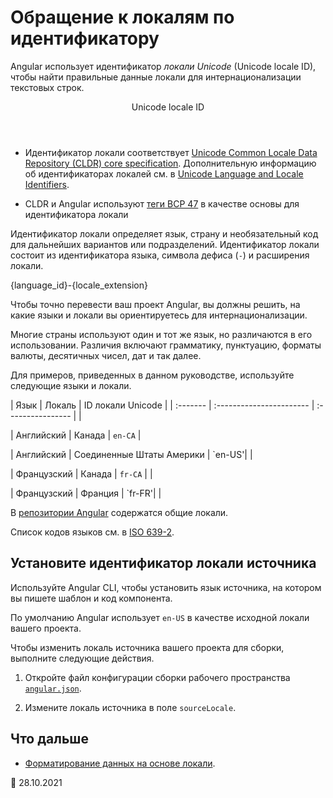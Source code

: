 # Обращение к локалям по идентификатору

Angular использует идентификатор _локали Unicode_ \(Unicode locale ID\), чтобы найти правильные данные локали для интернационализации текстовых строк.

<div class="callout is-helpful">

<header>Unicode locale ID</header>

-   Идентификатор локали соответствует [Unicode Common Locale Data Repository (CLDR) core specification][unicodecldrdevelopmentcorespecification].
    Дополнительную информацию об идентификаторах локалей см. в [Unicode Language and Locale Identifiers][unicodecldrdevelopmentcorespecificationhvgyyng33o798].

-   CLDR и Angular используют [теги BCP 47][rfceditorinfobcp47] в качестве основы для идентификатора локали

</div>

Идентификатор локали определяет язык, страну и необязательный код для дальнейших вариантов или подразделений. Идентификатор локали состоит из идентификатора языка, символа дефиса \(`-`\) и расширения локали.

<code-example>

{language_id}-{locale_extension}

</code-example>

<div class="alert is-helpful">

Чтобы точно перевести ваш проект Angular, вы должны решить, на какие языки и локали вы ориентируетесь для интернационализации.

Многие страны используют один и тот же язык, но различаются в его использовании. Различия включают грамматику, пунктуацию, форматы валюты, десятичных чисел, дат и так далее.

</div>

Для примеров, приведенных в данном руководстве, используйте следующие языки и локали.

| Язык | Локаль | ID локали Unicode | | :------- | :----------------------- | :---------------- | |

| Английский | Канада | `en-CA` |

| Английский | Соединенные Штаты Америки | `en-US'| |

| Французский | Канада | `fr-CA` | |

| Французский | Франция | `fr-FR'| |

В [репозитории Angular][githubangularangulartreemasterpackagescommonlocales] содержатся общие локали.

<div class="callout is-helpful">

Список кодов языков см. в [ISO 639-2][locstandardsiso6392].

</div>

## Установите идентификатор локали источника

Используйте Angular CLI, чтобы установить язык источника, на котором вы пишете шаблон и код компонента.

По умолчанию Angular использует `en-US` в качестве исходной локали вашего проекта.

Чтобы изменить локаль источника вашего проекта для сборки, выполните следующие действия.

1.  Откройте файл конфигурации сборки рабочего пространства [`angular.json`][aioguideworkspaceconfig].

1.  Измените локаль источника в поле `sourceLocale`.

## Что дальше

-   [Форматирование данных на основе локали][aioguidei18ncommonformatdatalocale].

<!-- links -->

[aioguidei18ncommonformatdatalocale]: guide/i18n-common-format-data-locale 'Format data based on locale | Angular'
[aioguidei18ncommonmerge]: guide/i18n-common-merge 'Merge translations into the application | Angular'
[aioguideworkspaceconfig]: guide/workspace-config 'Angular workspace configuration | Angular'

<!-- external links -->

[githubangularangulartreemasterpackagescommonlocales]: https://github.com/angular/angular/tree/main/packages/common/locales 'angular/packages/common/locales | angular/angular | GitHub'
[locstandardsiso6392]: https://www.loc.gov/standards/iso639-2 'ISO 639-2 Registration Authority | Library of Congress'
[rfceditorinfobcp47]: https://www.rfc-editor.org/info/bcp47 'BCP 47 | RFC Editor'
[unicodecldrdevelopmentcorespecification]: https://cldr.unicode.org/development/core-specification 'Core Specification | Unicode CLDR Project'
[unicodecldrdevelopmentcorespecificationhvgyyng33o798]: https://cldr.unicode.org/development/core-specification#h.vgyyng33o798 'Unicode Language and Locale Identifiers - Core Specification | Unicode CLDR Project'

<!-- end links -->

:date: 28.10.2021
